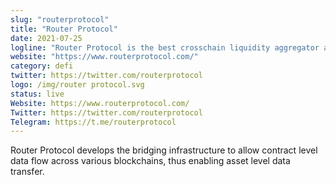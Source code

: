 ```yaml
---
slug: "routerprotocol"
title: "Router Protocol"
date: 2021-07-25
logline: "Router Protocol is the best crosschain liquidity aggregator and it is the future of Smart Order Routing."
website: "https://www.routerprotocol.com/"
category: defi
twitter: https://twitter.com/routerprotocol
logo: /img/router protocol.svg
status: live
Website: https://www.routerprotocol.com/
Twitter: https://twitter.com/routerprotocol
Telegram: https://t.me/routerprotocol
---
```

Router Protocol develops the bridging infrastructure to allow contract level data flow across various blockchains, thus enabling asset level data transfer.
